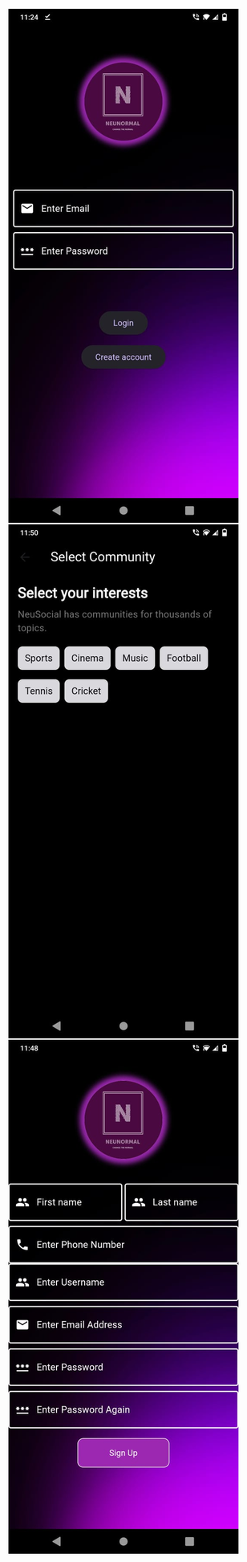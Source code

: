 
![Login Screenshot](https://raw.githubusercontent.com/pratik07092002/NeuSocial/main/NeuSocial/nueusocial/screenshots/Login.jpg)
![Login Screenshot](https://raw.githubusercontent.com/pratik07092002/NeuSocial/main/NeuSocial/nueusocial/screenshots/OnBoard.jpg)
![Login Screenshot](https://raw.githubusercontent.com/pratik07092002/NeuSocial/main/NeuSocial/nueusocial/screenshots/Signup.jpg)


